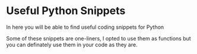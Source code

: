 # Useful Python Snippets
In here you will be able to find useful coding snippets for Python

Some of these snippets are one-liners, I opted to use them as functions 
but you can definately use them in your code as they are.
